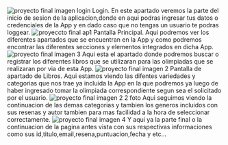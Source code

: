 ![proyecto final imagen login](https://github.com/orlandolora1/Final-Proyect/assets/104795240/70135982-d877-472d-b3c7-cce9b528f436)
Login.
En este apartado veremos la parte del inicio de sesion de la aplicacion,donde en aqui podras ingresar tus datos o credenciales de la App y en dado caso que no tengas un usuario te podras loggear.
![proyeccto final ap1](https://github.com/orlandolora1/Final-Proyect/assets/104795240/e09bd49d-324c-4293-aeee-16d9711f6dea)
Pantalla Principal.
Aqui podremos ver los diferentes apartados que se encuentran en la App y como podremos encontrar las diferentes secciones y elementos integrados en dicha App.
![proyecto final imagen 3](https://github.com/orlandolora1/Final-Proyect/assets/104795240/b4311160-97a3-4ae7-b4c8-57c18026547a)
Aqui esta el apartado donde podremos buscar o registrar los diferentes libros que se utilizaran para las olimpiadas que se realizaran por via de esta App.
![proyecto final imagen 2](https://github.com/orlandolora1/Final-Proyect/assets/104795240/8f81c425-eb61-42e2-92b5-54952569d949)
Pantalla de apartado de Libros.
Aqui estamos viendo las difentes variedades y categorias que nos trae ya incluida la App en la que podremos ya luego de haber ingresado tomar la olimpiada correspondiente segun sea el solicitado por el usuario.
![proyecto final imagen 2 2 foto](https://github.com/orlandolora1/Final-Proyect/assets/104795240/6eb06630-8b5d-47ba-9000-60b055f61491)
Aqui seguimos viendo la continuacion de las demas categorias y tambien los generos incluidos con sus resenas y autor tambien para mas facilidad a la hora de seleccionar correctamente.
![proyecto final imagen 4](https://github.com/orlandolora1/Final-Proyect/assets/104795240/f43b9adc-ac5c-4a40-9971-a38b000c7454)
Y aqui ya la parte final o la continuacion de la pagina antes vista con sus respectivas informaciones como sus id,titulo,email,resena,puntuacion,fecha y etc... 
